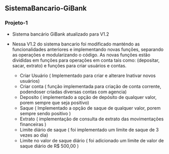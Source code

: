 ## SistemaBancario-GiBank
### Projeto-1
- Sistema bancário GiBank atualizado para V1.2
- Nessa V1.2 do sistema bancario foi modificado manténdo as funcionalidades anteriores e implementando novas funções, separando as operações e modularizando o código. As novas funções estão divididas em funções para operações em conta tais como: (depositar, sacar, extrato) e funções para criar usuários e contas.


    - Criar Usuário ( Implementado para criar e alterare Inativar novos usuários)
    - Criar conta ( função implementada para criação de conta corrente, podendoser criadas diversas contas com agencia)
    - Deposito ( implementado a opção de depósito de qualquer valor, porem sempre que seja positivo)
    - Saque ( Implementado a opção de saque de qualquer valor, porem sempre sendo positivo )
    - Extrato ( implementação de consulta de extrato das movimentações financeiras )
    - Limite diário de saque ( foi implementado um limite de saque de 3 vezes ao dia)
    - Limite no valor de saque diário ( foi adicionado um limite de valor de saque diário de R$ 500,00 )
